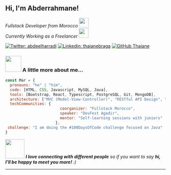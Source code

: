 <h2> Hi, I'm Abderrahmane!</h2>
<p><em>Fullstack Developer from Morocco <img src="https://media.giphy.com/media/fYSnHlufseco8Fh93Z/giphy.gif" width="30"></br>Currently Working as a Freelancer <img src="https://media.giphy.com/media/WUlplcMpOCEmTGBtBW/giphy.gif" width="30"> 
</em></p>

[![Twitter: abdeelharradi](https://img.shields.io/twitter/follow/abdeelharradi)](https://twitter.com/abdeelharradi)
[![Linkedin: thaianebraga](https://img.shields.io/badge/LinkedIn-blue?logo=linkedin&logoColor=white&style=for-the-bad)](https://www.linkedin.com/in/abderrahmane-elharradi/)
[![GitHub Thaiane](https://img.shields.io/github/followers/abderrahmaneelharradi)](https://github.com/abderrahmaneelharradi)


### <img src="https://media.giphy.com/media/VgCDAzcKvsR6OM0uWg/giphy.gif" width="50"> A little more about me...  

```javascript
const Mar = {
  pronouns: "he" | "him",
  code: [HTML, CSS, Javascript, MySQL, Java],
  tools: [Bootstrap, React, Typescript, PostgreSQL, Git, MongoDB],
  architecture: ["MVC (Model-View-Controller)", "RESTful API Design", "Database Normalization"],
  techCommunities: {
                        coorganizer: "Fullstack Morocco",
                        speaker: "DevFest Agadir",
                        mentor: "Self-learning sessions with juniors"
                      },
 challenge: "I am doing the #100DaysOfCode challenge focused on Java"
}
```

<img src="https://media.giphy.com/media/LnQjpWaON8nhr21vNW/giphy.gif" width="60"> <em><b>I love connecting with different people</b> so if you want to say <b>hi, I'll be happy to meet you more!</b> :)</em>

---
